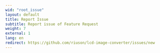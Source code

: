 ```yaml
---
wid: "root_issue"
layout: default
title: Report Issue
subtitle: Report issue of Feature Request
weight: 7
external: 1
lang: en
redirect: https://github.com/riuson/lcd-image-converter/issues/new
---
```

